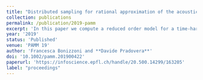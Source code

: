 ```yaml
---
title: "Distributed sampling for rational approximation of the acoustic scattering of an airfoil"
collection: publications
permalink: /publication/2019-pamm
excerpt: 'In this paper we compute a reduced order model for a time-harmonic external acoustic scattering problem with parametric frequency. The employed technique is minimal rational interpolation, an explicit moment-matching method for Hilbert space-valued meromorphic maps. We study the approximation and stability properties of this technique for different choices of the sample point set, namely fully distributed in the parameter range, and partially and fully confluent. The proposed technique is also compared with an implicit multi moment-matching method based on Galerkin projection.'
year: '2019'
status: 'Published'
venue: 'PAMM 19'
author: 'Francesca Bonizzoni and **Davide Pradovera**'
doi: '10.1002/pamm.201900422'
paperurl: 'https://infoscience.epfl.ch/handle/20.500.14299/163205'
label: "proceedings"
---
```


